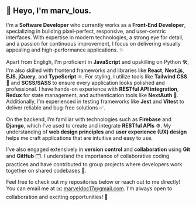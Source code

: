 👋 Heyo, I'm marv_lous.  
---

I'm a **Software Developer** who currently works as a **Front-End Developer**, specializing in building pixel-perfect, responsive, and user-centric interfaces. With expertise in modern technologies, a strong eye for detail, and a passion for continuous improvement, I focus on delivering visually appealing and high-performance applications. ✨  

Apart from Engligh, I'm proficient in **JavaScript** and upskilling on Python 🛠️, I'm also skilled with frontend frameworks and libraries like **React**, **Next.js**, **EJS**, **jQuery**, and **TypeScript** ⚛️. For styling, I utilize tools like **Tailwind CSS** 🎨 and **SCSS/SASS** to ensure every application looks polished and professional. I have hands-on experience with **RESTful API integration**, **Redux** for state management, and authentication tools like **NextAuth** 🔐. Additionally, I’m experienced in testing frameworks like **Jest** and **Vitest** to deliver reliable and bug-free solutions ✅.  

On the backend, I’m familiar with technologies such as **Firebase** and **Django**, which I’ve used to create and integrate **RESTful APIs** ⚙️. My understanding of **web design principles** and **user experience (UX) design** helps me craft applications that are intuitive and easy to use.  

I’ve also engaged extensively in **version control** and **collaboration** using **Git** and **GitHub** 🗂️. I understand the importance of collaborative coding practices and have contributed to group projects where developers work together on shared codebases 🤝.  

Feel free to check out my repositories below or reach out to me directly! You can email me at ✉️ [marveldoc17@gmail.com](mailto:marveldoc17@gmail.com). I'm always open to collaboration and exciting opportunities! 🚀  
